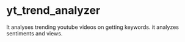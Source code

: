 # yt_trend_analyzer
It analyses trending youtube videos on getting keywords. it analyzes sentiments and views.
